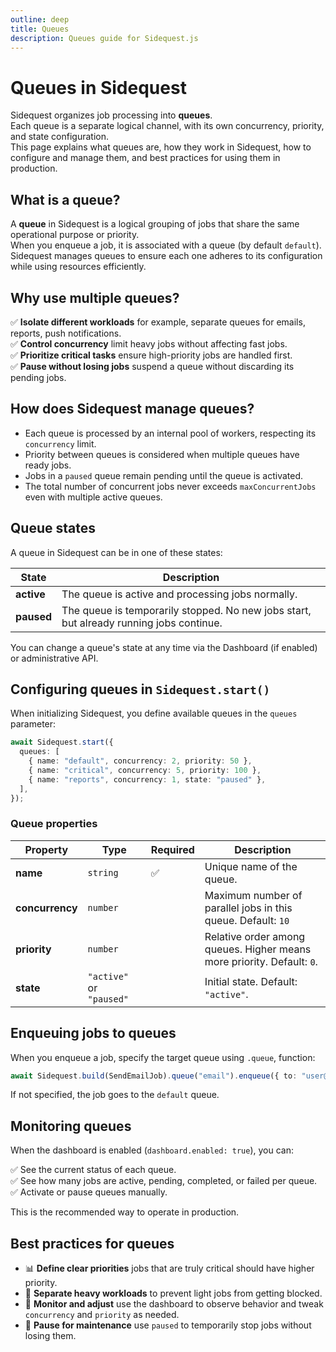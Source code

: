 ```yaml
---
outline: deep
title: Queues
description: Queues guide for Sidequest.js
---
```


# Queues in Sidequest

Sidequest organizes job processing into **queues**.\
Each queue is a separate logical channel, with its own concurrency, priority, and state configuration.\
This page explains what queues are, how they work in Sidequest, how to configure and manage them, and best practices for using them in production.

## What is a queue?

A **queue** in Sidequest is a logical grouping of jobs that share the same operational purpose or priority.\
When you enqueue a job, it is associated with a queue (by default `default`).\
Sidequest manages queues to ensure each one adheres to its configuration while using resources efficiently.

## Why use multiple queues?

✅ **Isolate different workloads** for example, separate queues for emails, reports, push notifications.\
✅ **Control concurrency** limit heavy jobs without affecting fast jobs.\
✅ **Prioritize critical tasks** ensure high-priority jobs are handled first.\
✅ **Pause without losing jobs** suspend a queue without discarding its pending jobs.

## How does Sidequest manage queues?

- Each queue is processed by an internal pool of workers, respecting its `concurrency` limit.
- Priority between queues is considered when multiple queues have ready jobs.
- Jobs in a `paused` queue remain pending until the queue is activated.
- The total number of concurrent jobs never exceeds `maxConcurrentJobs` even with multiple active queues.

## Queue states

A queue in Sidequest can be in one of these states:

| State      | Description                                                                             |
| ---------- | --------------------------------------------------------------------------------------- |
| **active** | The queue is active and processing jobs normally.                                       |
| **paused** | The queue is temporarily stopped. No new jobs start, but already running jobs continue. |

You can change a queue's state at any time via the Dashboard (if enabled) or administrative API.

## Configuring queues in `Sidequest.start()`

When initializing Sidequest, you define available queues in the `queues` parameter:

```ts
await Sidequest.start({
  queues: [
    { name: "default", concurrency: 2, priority: 50 },
    { name: "critical", concurrency: 5, priority: 100 },
    { name: "reports", concurrency: 1, state: "paused" },
  ],
});
```

### Queue properties

| Property        | Type                     | Required | Description                                                            |
| --------------- | ------------------------ | -------- | ---------------------------------------------------------------------- |
| **name**        | `string`                 | ✅       | Unique name of the queue.                                              |
| **concurrency** | `number`                 |          | Maximum number of parallel jobs in this queue. Default: `10`           |
| **priority**    | `number`                 |          | Relative order among queues. Higher means more priority. Default: `0`. |
| **state**       | `"active"` or `"paused"` |          | Initial state. Default: `"active"`.                                    |

## Enqueuing jobs to queues

When you enqueue a job, specify the target queue using `.queue`, function:

```ts
await Sidequest.build(SendEmailJob).queue("email").enqueue({ to: "user@example.com" });
```

If not specified, the job goes to the `default` queue.

## Monitoring queues

When the dashboard is enabled (`dashboard.enabled: true`), you can:

✅ See the current status of each queue.\
✅ See how many jobs are active, pending, completed, or failed per queue.\
✅ Activate or pause queues manually.

This is the recommended way to operate in production.

## Best practices for queues

- 📊 **Define clear priorities** jobs that are truly critical should have higher priority.
- 🧩 **Separate heavy workloads** to prevent light jobs from getting blocked.
- 🧪 **Monitor and adjust** use the dashboard to observe behavior and tweak `concurrency` and `priority` as needed.
- 🔄 **Pause for maintenance** use `paused` to temporarily stop jobs without losing them.
